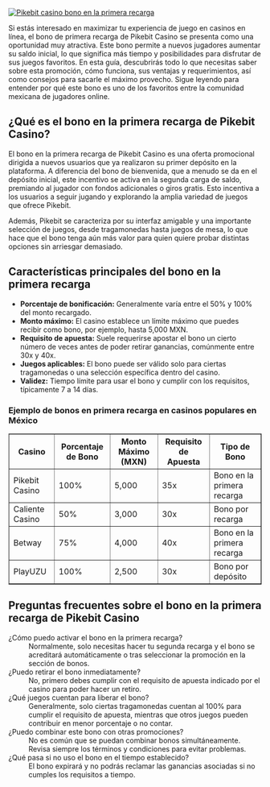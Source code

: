 [![Pikebit casino bono en la primera recarga](https://123-caf.pages.dev/gitsignup.png)](https://vrmoo.ru/Bt82HjjY)

<p>Si estás interesado en maximizar tu experiencia de juego en casinos en línea, el bono de primera recarga de Pikebit Casino se presenta como una oportunidad muy atractiva. Este bono permite a nuevos jugadores aumentar su saldo inicial, lo que significa más tiempo y posibilidades para disfrutar de sus juegos favoritos. En esta guía, descubrirás todo lo que necesitas saber sobre esta promoción, cómo funciona, sus ventajas y requerimientos, así como consejos para sacarle el máximo provecho. Sigue leyendo para entender por qué este bono es uno de los favoritos entre la comunidad mexicana de jugadores online.</p>  <h2>¿Qué es el bono en la primera recarga de Pikebit Casino?</h2> <p>El bono en la primera recarga de Pikebit Casino es una oferta promocional dirigida a nuevos usuarios que ya realizaron su primer depósito en la plataforma. A diferencia del bono de bienvenida, que a menudo se da en el depósito inicial, este incentivo se activa en la segunda carga de saldo, premiando al jugador con fondos adicionales o giros gratis. Esto incentiva a los usuarios a seguir jugando y explorando la amplia variedad de juegos que ofrece Pikebit.</p> <p>Además, Pikebit se caracteriza por su interfaz amigable y una importante selección de juegos, desde tragamonedas hasta juegos de mesa, lo que hace que el bono tenga aún más valor para quien quiere probar distintas opciones sin arriesgar demasiado.</p>  <h2>Características principales del bono en la primera recarga</h2> <ul>   <li><strong>Porcentaje de bonificación:</strong> Generalmente varía entre el 50% y 100% del monto recargado.</li>   <li><strong>Monto máximo:</strong> El casino establece un límite máximo que puedes recibir como bono, por ejemplo, hasta 5,000 MXN.</li>   <li><strong>Requisito de apuesta:</strong> Suele requerirse apostar el bono un cierto número de veces antes de poder retirar ganancias, comúnmente entre 30x y 40x.</li>   <li><strong>Juegos aplicables:</strong> El bono puede ser válido solo para ciertas tragamonedas o una selección específica dentro del casino.</li>   <li><strong>Validez:</strong> Tiempo límite para usar el bono y cumplir con los requisitos, típicamente 7 a 14 días.</li> </ul>  <h3>Ejemplo de bonos en primera recarga en casinos populares en México</h3> <table border="1" cellpadding="8" cellspacing="0">   <thead>     <tr>       <th>Casino</th>       <th>Porcentaje de Bono</th>       <th>Monto Máximo (MXN)</th>       <th>Requisito de Apuesta</th>       <th>Tipo de Bono</th>     </tr>   </thead>   <tbody>     <tr>       <td>Pikebit Casino</td>       <td>100%</td>       <td>5,000</td>       <td>35x</td>       <td>Bono en la primera recarga</td>     </tr>     <tr>       <td>Caliente Casino</td>       <td>50%</td>       <td>3,000</td>       <td>30x</td>       <td>Bono por recarga</td>     </tr>     <tr>       <td>Betway</td>       <td>75%</td>       <td>4,000</td>       <td>40x</td>       <td>Bono en la primera recarga</td>     </tr>     <tr>       <td>PlayUZU</td>       <td>100%</td>       <td>2,500</td>       <td>30x</td>       <td>Bono por depósito</td>     </tr>   </tbody> </table>  <h2>Preguntas frecuentes sobre el bono en la primera recarga de Pikebit Casino</h2> <dl>   <dt>¿Cómo puedo activar el bono en la primera recarga?</dt>   <dd>Normalmente, solo necesitas hacer tu segunda recarga y el bono se acreditará automáticamente o tras seleccionar la promoción en la sección de bonos.</dd>      <dt>¿Puedo retirar el bono inmediatamente?</dt>   <dd>No, primero debes cumplir con el requisito de apuesta indicado por el casino para poder hacer un retiro.</dd>      <dt>¿Qué juegos cuentan para liberar el bono?</dt>   <dd>Generalmente, solo ciertas tragamonedas cuentan al 100% para cumplir el requisito de apuesta, mientras que otros juegos pueden contribuir en menor porcentaje o no contar.</dd>      <dt>¿Puedo combinar este bono con otras promociones?</dt>   <dd>No es común que se puedan combinar bonos simultáneamente. Revisa siempre los términos y condiciones para evitar problemas.</dd>      <dt>¿Qué pasa si no uso el bono en el tiempo establecido?</dt>   <dd>El bono expirará y no podrás reclamar las ganancias asociadas si no cumples los requisitos a tiempo.</dd> </dl>